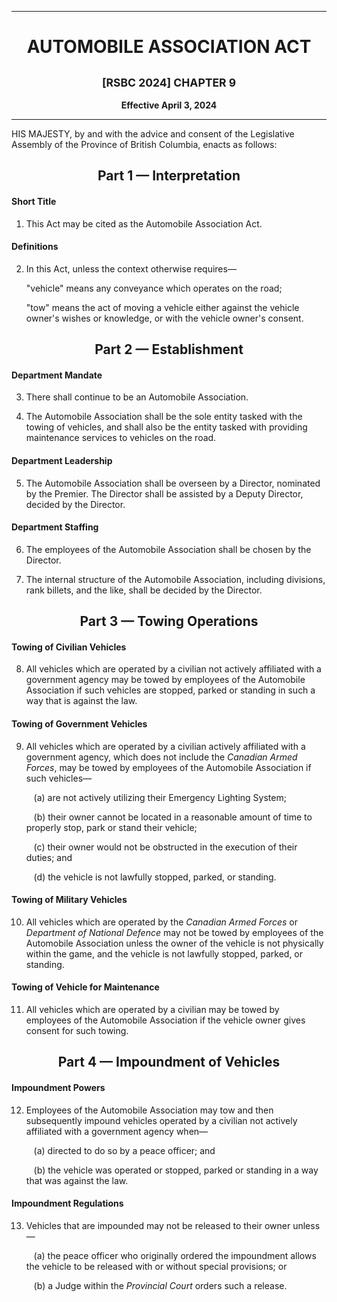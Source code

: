<div align="center">

<hr/>

<h1>AUTOMOBILE ASSOCIATION ACT</h1>

<h2><small>[RSBC 2024] CHAPTER 9</small></h2>

**Effective April 3, 2024**

<hr/>

</div>

HIS MAJESTY, by and with the advice and consent of the Legislative Assembly of the Province of British Columbia, enacts as follows:

<div align="center">
<h2>Part 1 — Interpretation</h2>
</div>

#### Short Title

1. This Act may be cited as the Automobile Association Act.

#### Definitions

2. In this Act, unless the context otherwise requires—

    "vehicle" means any conveyance which operates on the road;

    "tow" means the act of moving a vehicle either against the vehicle owner's wishes or knowledge, or with the vehicle owner's consent.

<div align="center">
<h2>Part 2 — Establishment</h2>
</div>

#### Department Mandate

3. There shall continue to be an Automobile Association.

4. The Automobile Association shall be the sole entity tasked with the towing of vehicles, and shall also be the entity tasked with providing maintenance services to vehicles on the road.

#### Department Leadership

5. The Automobile Association shall be overseen by a Director, nominated by the Premier. The Director shall be assisted by a Deputy Director, decided by the Director.

#### Department Staffing

6. The employees of the Automobile Association shall be chosen by the Director.

7. The internal structure of the Automobile Association, including divisions, rank billets, and the like, shall be decided by the Director.


<div align="center">
<h2>Part 3 — Towing Operations</h2>
</div>


#### Towing of Civilian Vehicles

8. All vehicles which are operated by a civilian not actively affiliated with a government agency may be towed by employees of the Automobile Association if such vehicles are stopped, parked or standing in such a way that is against the law.

#### Towing of Government Vehicles

9. All vehicles which are operated by a civilian actively affiliated with a government agency, which does not include the *Canadian Armed Forces*, may be towed by employees of the Automobile Association if such vehicles—

    &nbsp;&nbsp;&nbsp;(a) are not actively utilizing their Emergency Lighting System;

    &nbsp;&nbsp;&nbsp;(b) their owner cannot be located in a reasonable amount of time to properly stop, park or stand their vehicle;

    &nbsp;&nbsp;&nbsp;(c) their owner would not be obstructed in the execution of their duties; and

    &nbsp;&nbsp;&nbsp;(d) the vehicle is not lawfully stopped, parked, or standing.

#### Towing of Military Vehicles

10. All vehicles which are operated by the *Canadian Armed Forces* or *Department of National Defence* may not be towed by employees of the Automobile Association unless the owner of the vehicle is not physically within the game, and the vehicle is not lawfully stopped, parked, or standing.

#### Towing of Vehicle for Maintenance

11. All vehicles which are operated by a civilian may be towed by employees of the Automobile Association if the vehicle owner gives consent for such towing.


<div align="center">
<h2>Part 4 — Impoundment of Vehicles</h2>
</div>

#### Impoundment Powers

12. Employees of the Automobile Association may tow and then subsequently impound vehicles operated by a civilian not actively affiliated with a government agency when—

    &nbsp;&nbsp;&nbsp;(a) directed to do so by a peace officer; and

    &nbsp;&nbsp;&nbsp;(b) the vehicle was operated or stopped, parked or standing in a way that was against the law.

#### Impoundment Regulations

13. Vehicles that are impounded may not be released to their owner unless—

    &nbsp;&nbsp;&nbsp;(a) the peace officer who originally ordered the impoundment allows the vehicle to be released with or without special provisions; or

    &nbsp;&nbsp;&nbsp;(b) a Judge within the *Provincial Court* orders such a release.
